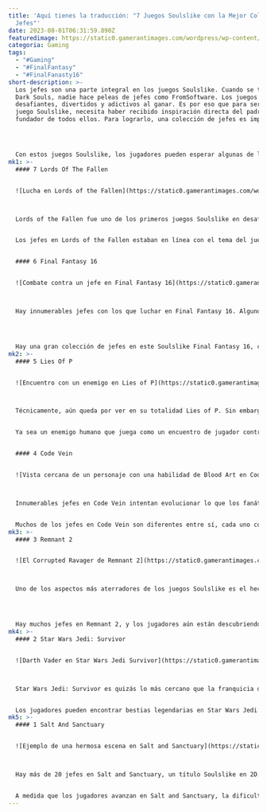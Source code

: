 ```yaml
---
title: 'Aquí tienes la traducción: "7 Juegos Soulslike con la Mejor Colección de
  Jefes"'
date: 2023-08-01T06:31:59.890Z
featuredimage: https://static0.gamerantimages.com/wordpress/wp-content/uploads/2023/07/collage-maker-28-jul-2023-03-30-pm-1878.jpg?q=50&fit=contain&w=1140&h=&dpr=1.5
categoria: Gaming
tags:
  - "#Gaming"
  - "#FinalFantasy"
  - "#FinalFanasty16"
short-description: >-
  Los jefes son una parte integral en los juegos Soulslike. Cuando se trata de
  Dark Souls, nadie hace peleas de jefes como FromSoftware. Los juegos son
  desafiantes, divertidos y adictivos al ganar. Es por eso que para ser el mejor
  juego Soulslike, necesita haber recibido inspiración directa del padre
  fundador de todos ellos. Para lograrlo, una colección de jefes es importante.




  Con estos juegos Soulslike, los jugadores pueden esperar algunas de las mejores colecciones de jefes. Los jugadores pueden sufrir derrotas mientras aprenden cómo se mueven, atacan y se defienden estos jefes, pero el objetivo sigue siendo el mismo: matar o ser matado, sin importar el tamaño.
mk1: >-
  #### 7 Lords Of The Fallen


  ![Lucha en Lords of the Fallen](https://static0.gamerantimages.com/wordpress/wp-content/uploads/2021/08/Lords-of-the-Fallen-fight.jpg?q=50&fit=crop&w=1500&dpr=1.5 "Lucha en Lords of the Fallen")



  Lords of the Fallen fue uno de los primeros juegos Soulslike en desafiar a los jugadores. Sin embargo, las opiniones sobre el juego fueron tibias y sufrió algunos problemas. Sin embargo, la variedad de combates contra jefes en Lords of the Fallen rivalizó con la de los juegos de Dark Souls, aunque la mayoría de estos jefes se sintieron similares en alcance y diseño.


  Los jefes en Lords of the Fallen estaban en línea con el tema del juego, y hay bastantes de ellos que necesitan ser derrotados. Los jugadores pueden esperar un desafío razonable en cada encuentro con jefes en Lords of the Fallen, aunque es más corto que otras colecciones.


  #### 6 Final Fantasy 16


  ![Combate contra un jefe en Final Fantasy 16](https://static0.gamerantimages.com/wordpress/wp-content/uploads/2023/04/final-fantasy-16-boss-fight.jpg?q=50&fit=crop&w=1500&dpr=1.5 "Combate contra un jefe en Final Fantasy 16")



  Hay innumerables jefes con los que luchar en Final Fantasy 16. Algunos son más secretos que otros, pero todos son igualmente desafiantes por derecho propio. Las mejores peleas de jefes en Final Fantasy 16 desafiarán a los jugadores, manteniéndolos alerta gracias a la música intensa y la necesidad de entender cómo se mueve y ataca cada jefe.




  Hay una gran colección de jefes en este Soulslike Final Fantasy 16, con poderes impresionantes esperando el desafío de los jugadores. Dependerá de cada jugador buscar y destruir a aquellos que amenazan el mundo o a aquellos que solo quieren mostrar su habilidad.
mk2: >-
  #### 5 Lies Of P


  ![Encuentro con un enemigo en Lies of P](https://static0.gamerantimages.com/wordpress/wp-content/uploads/2023/07/grogg-cropped.jpg?q=50&fit=crop&w=1500&dpr=1.5 "Encuentro con un enemigo en Lies of P")



  Técnicamente, aún queda por ver en su totalidad Lies of P. Sin embargo, el juego ya es una prometedora adición al género Soulslike. Lies of P toma clara inspiración de Bloodborne pero aún tiene su toque único. La demostración de Lies of P y la jugabilidad mostrada hasta ahora han generado una intensa emoción entre los jugadores por la colección de jefes que les espera en el juego. La demostración presentaba algunas peleas de jefes, y todas ellas eran únicas.


  Ya sea un enemigo humano que juega como un encuentro de jugador contra jugador, o un desastre de máquinas y engranajes, hay algunos grandes jefes y los fanáticos no pueden esperar para ver qué les espera en Lies of P y qué jefes ampliarán su lucha por la destrucción de Pinocho.


  #### 4 Code Vein


  ![Vista cercana de un personaje con una habilidad de Blood Art en Code Vein](https://static0.gamerantimages.com/wordpress/wp-content/uploads/2023/06/code-vein-close-up-on-a-create-a-character-using-a-blod-art-skill.jpg?q=50&fit=crop&w=1500&dpr=1.5 "Vista cercana de un personaje con una habilidad de Blood Art en Code Vein")



  Innumerables jefes en Code Vein intentan evolucionar lo que los fanáticos esperan de los desafíos Soulslike. Hay una variedad de construcciones y opciones de creación de personajes en Code Vein, y estas construcciones serán esenciales para enfrentar a los difíciles jefes que esperan a los jugadores en sus salas de desafío, exigiendo una buena pelea si los jugadores quieren continuar.


  Muchos de los jefes en Code Vein son diferentes entre sí, cada uno con un estilo de juego único, control de elementos y poderes, y otras habilidades que causarán un alto daño a los jugadores que no sean lo suficientemente cuidadosos. Los mejores jefes de Code Vein son aquellos que requieren paciencia y habilidad para vencer.
mk3: >-
  #### 3 Remnant 2


  ![El Corrupted Ravager de Remnant 2](https://static0.gamerantimages.com/wordpress/wp-content/uploads/2023/07/ravager.jpg?q=50&fit=crop&w=1500&dpr=1.5 "El Corrupted Ravager de Remnant 2")



  Uno de los aspectos más aterradores de los juegos Soulslike es el hecho de que los jugadores se enfrentan a titanes, armados solo con una espada y un escudo. Remnant 2 busca cambiar esa fórmula con su propia identidad, al proporcionar a los jugadores armas de fuego; muchas armas de fuego. Sin embargo, esto no significa que el juego sea más fácil, simplemente significa que los jugadores alimentarán a los monstruos con demasiado plomo.




  Hay muchos jefes en Remnant 2, y los jugadores aún están descubriendo más considerando el reciente lanzamiento del juego. Muchos de los jefes presentan diseños y estilos de combate únicos que ofrecen peleas singulares, en las que el movimiento y el juego de armas de fuego son esenciales para la victoria.
mk4: >-
  #### 2 Star Wars Jedi: Survivor


  ![Darth Vader en Star Wars Jedi Survivor](https://static0.gamerantimages.com/wordpress/wp-content/uploads/2023/05/darth-vader-in-star-wars-jedi-survivor.jpg?q=50&fit=crop&w=1500&dpr=1.5 "Darth Vader en Star Wars Jedi Survivor")



  Star Wars Jedi: Survivor es quizás lo más cercano que la franquicia de Star Wars llegará a convertirse en un juego Soulslike. Los jugadores están armados con un sable de luz y la Fuerza mientras recorren la galaxia muy, muy lejana como el Caballero Jedi Cal Kestis contra el Imperio. A lo largo de sus aventuras, se enfrentará a muchos enemigos de diferentes variedades.


  Los jugadores pueden encontrar bestias legendarias en Star Wars Jedi: Survivor, así como otros enemigos con sables de luz que desafiarán al jugador y a Cal por igual. Para hacer las cosas aún mejores, los jugadores pueden esperar una intensa y altamente difícil pelea de jefes con nada menos que el icónico Señor Sith, Darth Vader. ¿Qué otro Soulslike tiene a Darth Vader en su colección de jefes?
mk5: >-
  #### 1 Salt And Sanctuary


  ![Ejemplo de una hermosa escena en Salt and Sanctuary](https://static0.gamerantimages.com/wordpress/wp-content/uploads/2023/06/example-of-a-beautiful-scene-in-salt-and-sanctuary.jpg?q=50&fit=crop&w=1500&dpr=1.5 "Ejemplo de una hermosa escena en Salt and Sanctuary")



  Hay más de 20 jefes en Salt and Sanctuary, un título Soulslike en 2D. Los jugadores deberán dominar sus habilidades, producción de daño y esquivar si quieren vencer a los jefes que tienen delante. Cada pelea es increíblemente tensa y tiene mecánicas únicas que mantendrán constantemente a los jugadores alerta, y deberán manejar su salud y resistencia para luchar por mantenerse con vida.


  A medida que los jugadores avanzan en Salt and Sanctuary, la dificultad aumenta y los jefes que esperan en la curiosa exploración del jugador se vuelven más desafiantes. Hay una gran biblioteca de jefes que esperan la victoria potencial del jugador, si es lo suficientemente valiente para intentarlo.
---
```

